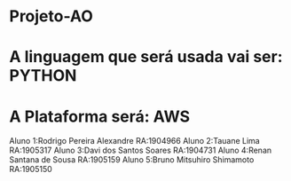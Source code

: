 # Projeto-AO
# A linguagem que será usada vai ser: PYTHON
# A Plataforma será: AWS
Aluno 1:Rodrigo Pereira Alexandre RA:1904966
Aluno 2:Tauane Lima RA:1905317
Aluno 3:Davi dos Santos Soares RA:1904731
Aluno 4:Renan Santana de Sousa RA:1905159
Aluno 5:Bruno Mitsuhiro Shimamoto RA:1905150
